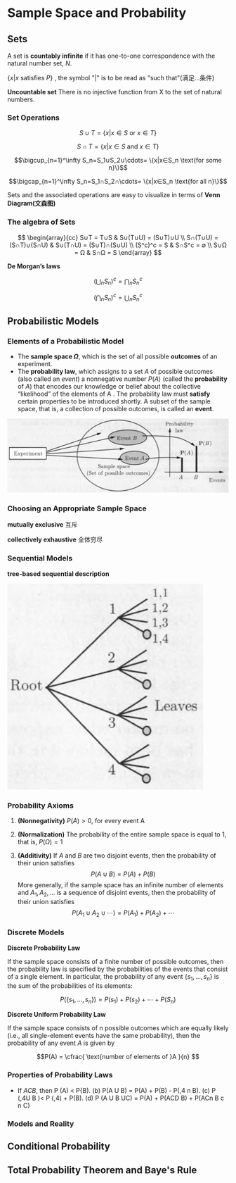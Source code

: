 # Sample Space and Probability

## Sets

A set is **countably infinite** if it has one-to-one correspondence with the natural number set, $N$.

$\{x| x \text{ satisfies } P\}$ , the symbol "$|$" is to be read as "such that"(满足...条件)

**Uncountable set** There is no injective function from X to the set of natural numbers.

### Set Operations

$$S∪T=\{x|x∈S \text{ or } x∈T\}$$

$$S∩T=\{x|x∈S \text{ and } x∈T\}$$

$$\bigcup_{n=1}^\infty S_n=S_1∪S_2∪\cdots= \{x|x∈S_n \text{for some n}\}$$

$$\bigcap_{n=1}^\infty S_n=S_1∩S_2∩\cdots= \{x|x∈S_n \text{for all n}\}$$

Sets and the associated operations are easy to visualize in terms of **Venn Diagram(文森图)**

### The algebra of Sets

$$
\begin{array}{cc}
S∪T = T∪S                &    S∪(T∪U) = (S∪T)∪U        \\
S∩(T∪U) = (S∩T)∪(S∩U)   &    S∪(T∩U) = (S∪T)∩(S∪U)   \\
(S^c)^c = S               &    S∩S^c = ∅                 \\
S∪Ω = Ω                  &    S∩Ω = S
\end{array}
$$

**De Morgan’s laws**

$$\left(\bigcup_{n}S_n\right)^c=\bigcap_{n}S_n^c$$

$$\left(\bigcap_{n}S_n\right)^c=\bigcup_{n}S_n^c$$

## Probabilistic Models

### Elements of a Probabilistic Model

- The **sample space $Ω$**, which is the set of all possible **outcomes** of an experiment.
- The **probability law**, which assigns to a set $A$ of possible outcomes
(also called an $event$) a nonnegative number $P(A)$ (called the **probability** of $A$) that encodes our knowledge or belief about the collective “likelihood” of the elements of A . The probability law must **satisfy** certain properties to be introduced shortly. A subset of the sample space, that is, a collection of possible outcomes, is called an **event**.

![](assets/1-Sample_Space_and_Probability-c7b4a.png)

### Choosing an Appropriate Sample Space

**mutually exclusive** 互斥

**collectively exhaustive** 全体穷尽

### Sequential Models

**tree-based sequential description**

![](assets/1-Sample_Space_and_Probability-e6a09.png)
### Probability Axioms

1. **(Nonnegativity)** $P (A) > 0$, for every event A

2. **(Normalization)** The probability of the entire sample space is
equal to 1, that is, $P(Ω) = 1$

3. **(Additivity)** If $A$ and $B$ are two disjoint events, then the probability of their union satisfies
$$P(A∪B) = P(A) + P(B)$$
More generally, if the sample space has an infinite number of elements and $A_1, A_2, \ldots$ is a sequence of disjoint events, then the probability of
their union satisfies
$$P(A_1 ∪ A_2 ∪ \cdots) = P(A_1) + P(A_2) + \cdots $$

### Discrete Models

**Discrete Probability Law**

If the sample space consists of a finite number of possible outcomes, then the probability law is specified by the probabilities of the events that consist of a single element. In particular, the probability of any event $\{s_1, \ldots , s_n\}$ is the sum of the probabilities of its elements:

$$P(\{s_1, \ldots , s_n\}) = P(s_1) + P(s_2) + \cdots + P(S_n)$$

**Discrete Uniform Probability Law**

If the sample space consists of n possible outcomes which are equally likely (i.e., all single-element events have the same probability), then the  probability of any event $A$ is given by

$$P(A) = \cfrac{  \text{number of elements of }A  }{n} $$

### Properties of Probability Laws

- If $A C B$, then P (A) < P{B).
(b) P(A U B) = P(A) + P(B) - P(,4 n B).
(c) P (,4U B )< P (,4) + P(B).
(d) P (A U B UC) = P(A) + P(ACD B) + P(ACn B c n C)

### Models and Reality


## Conditional Probability

## Total Probability Theorem and Baye's Rule
